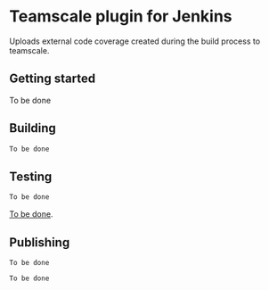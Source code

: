 # Teamscale plugin for Jenkins

Uploads external code coverage created during the build process to teamscale. 


## Getting started

To be done


## Building

```bash
To be done
```

## Testing


```bash
To be done
```

[To be done](https://demo.teamscale.com). 

## Publishing

 `To be done` 

```bash
To be done
```


